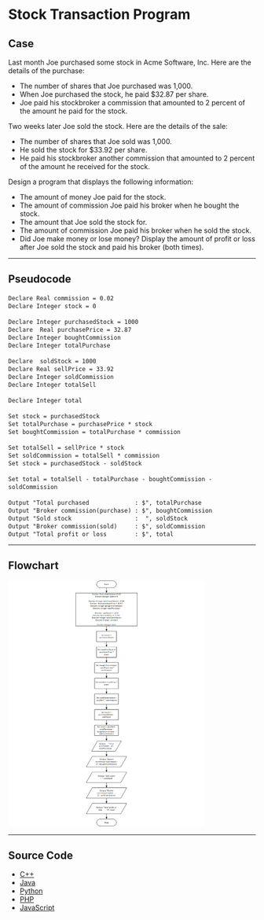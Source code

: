 # Stock Transaction Program

## Case

Last month Joe purchased some stock in Acme Software, Inc. Here are the details
of the purchase:

- The number of shares that Joe purchased was 1,000.
- When Joe purchased the stock, he paid $32.87 per share.
- Joe paid his stockbroker a commission that amounted to 2 percent of the amount he paid for the stock.

Two weeks later Joe sold the stock. Here are the details of the sale:

- The number of shares that Joe sold was 1,000.
- He sold the stock for $33.92 per share.
- He paid his stockbroker another commission that amounted to 2 percent of the amount he received for the stock.

Design a program that displays the following information:

- The amount of money Joe paid for the stock.
- The amount of commission Joe paid his broker when he bought the stock.
- The amount that Joe sold the stock for.
- The amount of commission Joe paid his broker when he sold the stock.
- Did Joe make money or lose money? Display the amount of profit or loss after Joe sold the stock and paid his broker (both times).

<hr>

## Pseudocode

```
Declare Real commission = 0.02
Declare Integer stock = 0

Declare Integer purchasedStock = 1000
Declare  Real purchasePrice = 32.87
Declare Integer boughtCommission
Declare Integer totalPurchase

Declare  soldStock = 1000
Declare Real sellPrice = 33.92
Declare Integer soldCommission
Declare Integer totalSell

Declare Integer total

Set stock = purchasedStock
Set totalPurchase = purchasePrice * stock
Set boughtCommission = totalPurchase * commission

Set totalSell = sellPrice * stock
Set soldCommission = totalSell * commission
Set stock = purchasedStock - soldStock

Set total = totalSell - totalPurchase - boughtCommission - soldCommission

Output "Total purchased             : $", totalPurchase
Output "Broker commission(purchase) : $", boughtCommission
Output "Sold stock                  :  ", soldStock
Output "Broker commission(sold)     : $", soldCommission
Output "Total profit or loss        : $", total

```

<hr>

## Flowchart

<img src="stockTransactionFlowchart.png" width="400" height="500">

<hr>

## Source Code

- [C++](stockTransaction/.cpp)
- [Java](stockTransaction/.java)
- [Python](stockTransaction/.py)
- [PHP](stockTransaction/.php)
- [JavaScript](stockTransaction/.js)
